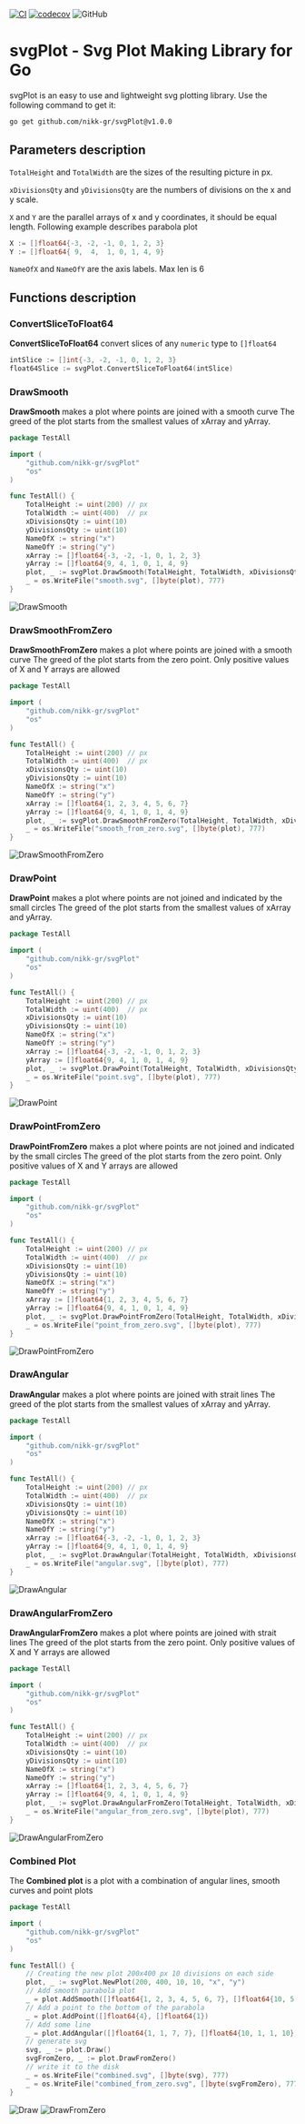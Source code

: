 [![CI](https://github.com/nikk-gr/svgPlot/actions/workflows/ci.yml/badge.svg)](https://github.com/nikk-gr/svgPlot/actions/workflows/ci.yml)
[![codecov](https://codecov.io/gh/nikk-gr/svgPlot/branch/main/graph/badge.svg?token=2WSYNM93G5)](https://codecov.io/gh/nikk-gr/svgPlot)
![GitHub](https://img.shields.io/github/license/nikk-gr/svgPlot)


# svgPlot - Svg Plot Making Library for Go 
svgPlot is an easy to use and lightweight svg plotting library.
Use the following command to get it:
```bash
go get github.com/nikk-gr/svgPlot@v1.0.0
```
## Parameters description
`TotalHeight` and `TotalWidth` are the sizes of the resulting picture in px.

`xDivisionsQty` and `yDivisionsQty` are the numbers of divisions on the x and y scale.

`X` and `Y` are the parallel arrays of x and y coordinates, it should be equal length. Following example describes parabola plot
```go
X := []float64{-3, -2, -1, 0, 1, 2, 3}
Y := []float64{ 9,  4,  1, 0, 1, 4, 9}
```
`NameOfX` and `NameOfY` are the axis labels. Max len is 6

## Functions description
### ConvertSliceToFloat64
**ConvertSliceToFloat64** convert slices of any `numeric` type to `[]float64`
```go
intSlice := []int{-3, -2, -1, 0, 1, 2, 3}
float64Slice := svgPlot.ConvertSliceToFloat64(intSlice)
```
### DrawSmooth
**DrawSmooth** makes a plot where points are joined with a smooth curve
The greed of the plot starts from the smallest values of xArray and yArray.
```go
package TestAll

import (
	"github.com/nikk-gr/svgPlot"
	"os"
)

func TestAll() {
	TotalHeight := uint(200) // px
	TotalWidth := uint(400)  // px
	xDivisionsQty := uint(10)
	yDivisionsQty := uint(10)
	NameOfX := string("x")
	NameOfY := string("y")
	xArray := []float64{-3, -2, -1, 0, 1, 2, 3}
	yArray := []float64{9, 4, 1, 0, 1, 4, 9}
	plot, _ := svgPlot.DrawSmooth(TotalHeight, TotalWidth, xDivisionsQty, yDivisionsQty, xArray, yArray, NameOfX, NameOfY)
	_ = os.WriteFile("smooth.svg", []byte(plot), 777)
}
```
![DrawSmooth](./.github/img/smooth.svg "DrawSmooth")
### DrawSmoothFromZero
**DrawSmoothFromZero** makes a plot where points are joined with a smooth curve
The greed of the plot starts from the zero point.
Only positive values of X and Y arrays are allowed
```go
package TestAll

import (
	"github.com/nikk-gr/svgPlot"
	"os"
)

func TestAll() {
	TotalHeight := uint(200) // px
	TotalWidth := uint(400)  // px
	xDivisionsQty := uint(10)
	yDivisionsQty := uint(10)
	NameOfX := string("x")
	NameOfY := string("y")
	xArray := []float64{1, 2, 3, 4, 5, 6, 7}
	yArray := []float64{9, 4, 1, 0, 1, 4, 9}
	plot, _ := svgPlot.DrawSmoothFromZero(TotalHeight, TotalWidth, xDivisionsQty, yDivisionsQty, xArray, yArray, NameOfX, NameOfY)
	_ = os.WriteFile("smooth_from_zero.svg", []byte(plot), 777)
}
```
![DrawSmoothFromZero](./.github/img/smooth_from_zero.svg "DrawSmoothFromZero")
### DrawPoint
**DrawPoint** makes a plot where points are not joined and indicated by the small circles
The greed of the plot starts from the smallest values of xArray and yArray.
```go
package TestAll

import (
	"github.com/nikk-gr/svgPlot"
	"os"
)

func TestAll() {
	TotalHeight := uint(200) // px
	TotalWidth := uint(400)  // px
	xDivisionsQty := uint(10)
	yDivisionsQty := uint(10)
	NameOfX := string("x")
	NameOfY := string("y")
	xArray := []float64{-3, -2, -1, 0, 1, 2, 3}
	yArray := []float64{9, 4, 1, 0, 1, 4, 9}
	plot, _ := svgPlot.DrawPoint(TotalHeight, TotalWidth, xDivisionsQty, yDivisionsQty, xArray, yArray, NameOfX, NameOfY)
	_ = os.WriteFile("point.svg", []byte(plot), 777)
}
```
![DrawPoint](./.github/img/point.svg "DrawPoint")
### DrawPointFromZero
**DrawPointFromZero** makes a plot where points are not joined and indicated by the small circles
The greed of the plot starts from the zero point.
Only positive values of X and Y arrays are allowed
```go
package TestAll

import (
	"github.com/nikk-gr/svgPlot"
	"os"
)

func TestAll() {
	TotalHeight := uint(200) // px
	TotalWidth := uint(400)  // px
	xDivisionsQty := uint(10)
	yDivisionsQty := uint(10)
	NameOfX := string("x")
	NameOfY := string("y")
	xArray := []float64{1, 2, 3, 4, 5, 6, 7}
	yArray := []float64{9, 4, 1, 0, 1, 4, 9}
	plot, _ := svgPlot.DrawPointFromZero(TotalHeight, TotalWidth, xDivisionsQty, yDivisionsQty, xArray, yArray, NameOfX, NameOfY)
	_ = os.WriteFile("point_from_zero.svg", []byte(plot), 777)
}
```
![DrawPointFromZero](./.github/img/point_from_zero.svg "DrawPointFromZero")
### DrawAngular
**DrawAngular** makes a plot where points are joined with strait lines
The greed of the plot starts from the smallest values of xArray and yArray.
```go
package TestAll

import (
	"github.com/nikk-gr/svgPlot"
	"os"
)

func TestAll() {
	TotalHeight := uint(200) // px
	TotalWidth := uint(400)  // px
	xDivisionsQty := uint(10)
	yDivisionsQty := uint(10)
	NameOfX := string("x")
	NameOfY := string("y")
	xArray := []float64{-3, -2, -1, 0, 1, 2, 3}
	yArray := []float64{9, 4, 1, 0, 1, 4, 9}
	plot, _ := svgPlot.DrawAngular(TotalHeight, TotalWidth, xDivisionsQty, yDivisionsQty, xArray, yArray, NameOfX, NameOfY)
	_ = os.WriteFile("angular.svg", []byte(plot), 777)
}
```
![DrawAngular](./.github/img/angular.svg "DrawAngular")
### DrawAngularFromZero
**DrawAngularFromZero** makes a plot where points are joined with strait lines
The greed of the plot starts from the zero point.
Only positive values of X and Y arrays are allowed
```go
package TestAll

import (
	"github.com/nikk-gr/svgPlot"
	"os"
)

func TestAll() {
	TotalHeight := uint(200) // px
	TotalWidth := uint(400)  // px
	xDivisionsQty := uint(10)
	yDivisionsQty := uint(10)
	NameOfX := string("x")
	NameOfY := string("y")
	xArray := []float64{1, 2, 3, 4, 5, 6, 7}
	yArray := []float64{9, 4, 1, 0, 1, 4, 9}
	plot, _ := svgPlot.DrawAngularFromZero(TotalHeight, TotalWidth, xDivisionsQty, yDivisionsQty, xArray, yArray, NameOfX, NameOfY)
	_ = os.WriteFile("angular_from_zero.svg", []byte(plot), 777)
}
```
![DrawAngularFromZero](./.github/img/angular_from_zero.svg "DrawAngularFromZero")
### Combined Plot
The **Combined plot** is a plot with a combination of angular lines, smooth curves and point plots

```go
package TestAll

import (
	"github.com/nikk-gr/svgPlot"
	"os"
)

func TestAll() {
	// Creating the new plot 200x400 px 10 divisions on each side
	plot, _ := svgPlot.NewPlot(200, 400, 10, 10, "x", "y")
	// Add smooth parabola plot
	_ = plot.AddSmooth([]float64{1, 2, 3, 4, 5, 6, 7}, []float64{10, 5, 2, 1, 2, 5, 10})
	// Add a point to the bottom of the parabola
	_ = plot.AddPoint([]float64{4}, []float64{1})
	// Add some line
	_ = plot.AddAngular([]float64{1, 1, 7, 7}, []float64{10, 1, 1, 10})
	// generate svg
	svg, _ := plot.Draw()
	svgFromZero, _ := plot.DrawFromZero()
	// write it to the disk
	_ = os.WriteFile("combined.svg", []byte(svg), 777)
	_ = os.WriteFile("combined_from_zero.svg", []byte(svgFromZero), 777)
}
```
![Draw](./.github/img/combined.svg "Draw")
![DrawFromZero](./.github/img/combined_from_zero.svg "DrawFromZero")
